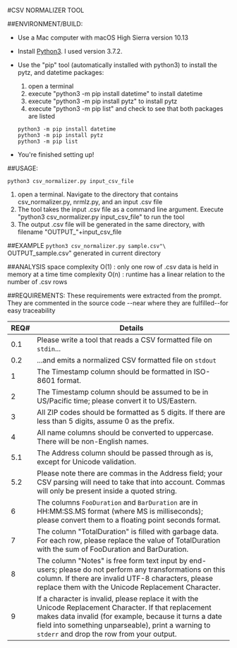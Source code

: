 #CSV NORMALIZER TOOL

##ENVIRONMENT/BUILD:
- Use a Mac computer with macOS High Sierra version 10.13
- Install [Python3](https://www.python.org/downloads/). I used version 3.7.2. 
- Use the "pip" tool (automatically installed with python3) to install the pytz, and datetime packages:
	
	1. open a terminal
	2. execute "python3 -m pip install datetime" to install datetime
	3. execute "python3 -m pip install pytz" to install pytz
	4. execute "python3 -m pip list" and check to see that both packages are listed

	```
	python3 -m pip install datetime
	python3 -m pip install pytz
	python3 -m pip list
	```
- You're finished setting up!

##USAGE:
```
python3 csv_normalizer.py input_csv_file
```

1. open a terminal. Navigate to the directory that contains csv_normalizer.py, nrmlz.py, and an input .csv file
2. The tool takes the input .csv file as a command line argument. Execute "python3 csv_normalizer.py input_csv_file" to run the tool
3. The output .csv file will be generated in the same directory, with filename "OUTPUT_"+input_csv_file

##EXAMPLE 
	```
	python3 csv_normalizer.py sample.csv"\
	``` 
OUTPUT_sample.csv" generated in current directory

##ANALYSIS
space complexity O(1) : only one row of .csv data is held in memory at a time
time  complexity O(n) : runtime has a linear relation to the number of .csv rows

##REQUIREMENTS:
These requirements were extracted from the prompt. 
They are commented in the source code --near where they are fulfilled--for easy traceability

REQ# | Details
-----|-----------------
0.1  | Please write a tool that reads a CSV formatted file on `stdin`... 
0.2  | ...and emits a normalized CSV formatted file on `stdout`
1    | The Timestamp column should be formatted in ISO-8601 format.
2    | The Timestamp column should be assumed to be in US/Pacific time; please convert it to US/Eastern.
3    | All ZIP codes should be formatted as 5 digits. If there are less than 5 digits, assume 0 as the prefix.
4    | All name columns should be converted to uppercase. There will be non-English names.
5.1  | The Address column should be passed through as is, except for Unicode validation. 
5.2  | Please note there are commas in the Address field; your CSV parsing will need to take that into account. Commas will only be present inside a quoted string.
6    | The columns `FooDuration` and `BarDuration` are in HH:MM:SS.MS format (where MS is milliseconds); please convert them to a floating point seconds format.
7    | The column "TotalDuration" is filled with garbage data. For each row, please replace the value of TotalDuration with the sum of FooDuration and BarDuration.
8    | The column "Notes" is free form text input by end-users; please do not perform any transformations on this column. If there are invalid UTF-8 characters, please replace them with the Unicode Replacement Character.
9    | If a character is invalid, please replace it with the Unicode Replacement Character.  If that replacement makes data invalid (for example, because it turns a date field into something unparseable), print a warning to `stderr` and drop the row from your output.